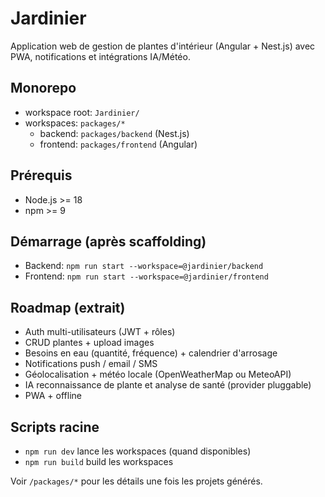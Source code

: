 # Jardinier

Application web de gestion de plantes d'intérieur (Angular + Nest.js) avec PWA, notifications et intégrations IA/Météo.

## Monorepo

- workspace root: `Jardinier/`
- workspaces: `packages/*`
  - backend: `packages/backend` (Nest.js)
  - frontend: `packages/frontend` (Angular)

## Prérequis

- Node.js >= 18
- npm >= 9

## Démarrage (après scaffolding)

- Backend: `npm run start --workspace=@jardinier/backend`
- Frontend: `npm run start --workspace=@jardinier/frontend`

## Roadmap (extrait)

- Auth multi-utilisateurs (JWT + rôles)
- CRUD plantes + upload images
- Besoins en eau (quantité, fréquence) + calendrier d'arrosage
- Notifications push / email / SMS
- Géolocalisation + météo locale (OpenWeatherMap ou MeteoAPI)
- IA reconnaissance de plante et analyse de santé (provider pluggable)
- PWA + offline

## Scripts racine

- `npm run dev` lance les workspaces (quand disponibles)
- `npm run build` build les workspaces

Voir `/packages/*` pour les détails une fois les projets générés.
